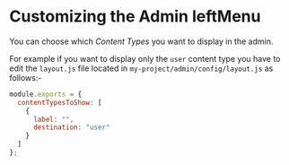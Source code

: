# Customizing the Admin leftMenu

You can choose which _Content Types_ you want to display in the admin.

For example if you want to display only the `user` content type you have to edit the `layout.js` file located in
`my-project/admin/config/layout.js` as follows:-

```js
module.exports = {
  contentTypesToShow: [
    {
      label: "",
      destination: "user"
    }
  ]
};
```
